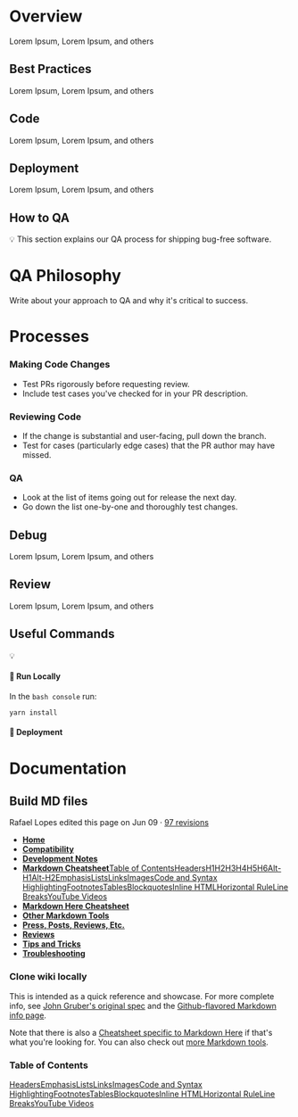 # Overview

Lorem Ipsum, Lorem Ipsum, and others

## Best Practices

Lorem Ipsum, Lorem Ipsum, and others

## Code

Lorem Ipsum, Lorem Ipsum, and others

## Deployment

Lorem Ipsum, Lorem Ipsum, and others

## How to QA

<aside>
💡 This section explains our QA process for shipping bug-free software.

</aside>

# QA Philosophy

Write about your approach to QA and why it's critical to success.

# Processes

### Making Code Changes

- Test PRs rigorously before requesting review.
- Include test cases you've checked for in your PR description.

### Reviewing Code

- If the change is substantial and user-facing, pull down the branch.
- Test for cases (particularly edge cases) that the PR author may have missed.

### QA

- Look at the list of items going out for release the next day.
- Go down the list one-by-one and thoroughly test changes.

## Debug

Lorem Ipsum, Lorem Ipsum, and others

## Review

Lorem Ipsum, Lorem Ipsum, and others

## Useful Commands

<aside>
💡 
</aside>

#### 🚚 Run Locally

In the `bash console` run:

```example
yarn install
```

#### 🚢 Deployment

# Documentation

## Build MD files

Rafael Lopes edited this page on Jun 09 · [97 revisions](https://github.com/adam-p/markdown-here/wiki/Markdown-Cheatsheet/_history)

- **[Home](https://github.com/adam-p/markdown-here/wiki)**
- **[Compatibility](https://github.com/adam-p/markdown-here/wiki/Compatibility)**
- **[Development Notes](https://github.com/adam-p/markdown-here/wiki/Development-Notes)**
- **[Markdown Cheatsheet](https://github.com/adam-p/markdown-here/wiki/Markdown-Cheatsheet)**[Table of Contents](https://github.com/adam-p/markdown-here/wiki/Markdown-Cheatsheet#table-of-contents)[Headers](https://github.com/adam-p/markdown-here/wiki/Markdown-Cheatsheet#headers)[H1](https://github.com/adam-p/markdown-here/wiki/Markdown-Cheatsheet#h1)[H2](https://github.com/adam-p/markdown-here/wiki/Markdown-Cheatsheet#h2)[H3](https://github.com/adam-p/markdown-here/wiki/Markdown-Cheatsheet#h3)[H4](https://github.com/adam-p/markdown-here/wiki/Markdown-Cheatsheet#h4)[H5](https://github.com/adam-p/markdown-here/wiki/Markdown-Cheatsheet#h5)[H6](https://github.com/adam-p/markdown-here/wiki/Markdown-Cheatsheet#h6)[Alt-H1](https://github.com/adam-p/markdown-here/wiki/Markdown-Cheatsheet#alt-h1)[Alt-H2](https://github.com/adam-p/markdown-here/wiki/Markdown-Cheatsheet#alt-h2)[Emphasis](https://github.com/adam-p/markdown-here/wiki/Markdown-Cheatsheet#emphasis)[Lists](https://github.com/adam-p/markdown-here/wiki/Markdown-Cheatsheet#lists)[Links](https://github.com/adam-p/markdown-here/wiki/Markdown-Cheatsheet#links)[Images](https://github.com/adam-p/markdown-here/wiki/Markdown-Cheatsheet#images)[Code and Syntax Highlighting](https://github.com/adam-p/markdown-here/wiki/Markdown-Cheatsheet#code-and-syntax-highlighting)[Footnotes](https://github.com/adam-p/markdown-here/wiki/Markdown-Cheatsheet#footnotes)[Tables](https://github.com/adam-p/markdown-here/wiki/Markdown-Cheatsheet#tables)[Blockquotes](https://github.com/adam-p/markdown-here/wiki/Markdown-Cheatsheet#blockquotes)[Inline HTML](https://github.com/adam-p/markdown-here/wiki/Markdown-Cheatsheet#inline-html)[Horizontal Rule](https://github.com/adam-p/markdown-here/wiki/Markdown-Cheatsheet#horizontal-rule)[Line Breaks](https://github.com/adam-p/markdown-here/wiki/Markdown-Cheatsheet#line-breaks)[YouTube Videos](https://github.com/adam-p/markdown-here/wiki/Markdown-Cheatsheet#youtube-videos)
- **[Markdown Here Cheatsheet](https://github.com/adam-p/markdown-here/wiki/Markdown-Here-Cheatsheet)**
- **[Other Markdown Tools](https://github.com/adam-p/markdown-here/wiki/Other-Markdown-Tools)**
- **[Press, Posts, Reviews, Etc.](https://github.com/adam-p/markdown-here/wiki/Press,-Posts,-Reviews,-Etc.)**
- **[Reviews](https://github.com/adam-p/markdown-here/wiki/Reviews)**
- **[Tips and Tricks](https://github.com/adam-p/markdown-here/wiki/Tips-and-Tricks)**
- **[Troubleshooting](https://github.com/adam-p/markdown-here/wiki/Troubleshooting)**

### **Clone wiki locally**

This is intended as a quick reference and showcase. For more complete info, see [John Gruber's original spec](http://daringfireball.net/projects/markdown/) and the [Github-flavored Markdown info page](http://github.github.com/github-flavored-markdown/).

Note that there is also a [Cheatsheet specific to Markdown Here](https://github.com/adam-p/markdown-here/wiki/Markdown-Here-Cheatsheet) if that's what you're looking for. You can also check out [more Markdown tools](https://github.com/adam-p/markdown-here/wiki/Other-Markdown-Tools).

### **Table of Contents**

[Headers](https://github.com/adam-p/markdown-here/wiki/Markdown-Cheatsheet#headers)[Emphasis](https://github.com/adam-p/markdown-here/wiki/Markdown-Cheatsheet#emphasis)[Lists](https://github.com/adam-p/markdown-here/wiki/Markdown-Cheatsheet#lists)[Links](https://github.com/adam-p/markdown-here/wiki/Markdown-Cheatsheet#links)[Images](https://github.com/adam-p/markdown-here/wiki/Markdown-Cheatsheet#images)[Code and Syntax Highlighting](https://github.com/adam-p/markdown-here/wiki/Markdown-Cheatsheet#code)[Footnotes](https://github.com/adam-p/markdown-here/wiki/Markdown-Cheatsheet#footnotes)[Tables](https://github.com/adam-p/markdown-here/wiki/Markdown-Cheatsheet#tables)[Blockquotes](https://github.com/adam-p/markdown-here/wiki/Markdown-Cheatsheet#blockquotes)[Inline HTML](https://github.com/adam-p/markdown-here/wiki/Markdown-Cheatsheet#html)[Horizontal Rule](https://github.com/adam-p/markdown-here/wiki/Markdown-Cheatsheet#hr)[Line Breaks](https://github.com/adam-p/markdown-here/wiki/Markdown-Cheatsheet#lines)[YouTube Videos](https://github.com/adam-p/markdown-here/wiki/Markdown-Cheatsheet#videos)
